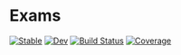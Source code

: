 # Exams

[![Stable](https://img.shields.io/badge/docs-stable-blue.svg)](https://principejavier.github.io/Exams.jl/stable)
[![Dev](https://img.shields.io/badge/docs-dev-blue.svg)](https://principejavier.github.io/Exams.jl/dev)
[![Build Status](https://github.com/principejavier/Exams.jl/actions/workflows/CI.yml/badge.svg?branch=main)](https://github.com/principejavier/Exams.jl/actions/workflows/CI.yml?query=branch%3Amain)
[![Coverage](https://codecov.io/gh/principejavier/Exams.jl/branch/main/graph/badge.svg)](https://codecov.io/gh/principejavier/Exams.jl)
